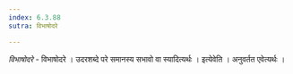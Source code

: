 ```yaml
---
index: 6.3.88
sutra: विभाषोदरे

---
```

_विभाषोदरे_ - विभाषोदरे । उदरशब्दे परे समानस्य सभावो वा स्यादित्यर्थः । इत्येवेति । अनुवर्तत एवेत्यर्थः ।
